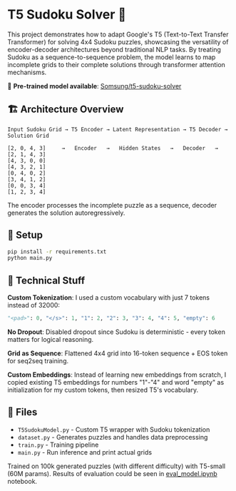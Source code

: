 # T5 Sudoku Solver 🧩

This project demonstrates how to adapt Google's T5 (Text-to-Text Transfer Transformer) for solving 4x4 Sudoku puzzles, showcasing the versatility of encoder-decoder architectures beyond traditional NLP tasks. By treating Sudoku as a sequence-to-sequence problem, the model learns to map incomplete grids to their complete solutions through transformer attention mechanisms.

🤗 **Pre-trained model available**: [Somsung/t5-sudoku-solver](https://huggingface.co/Somsung/t5-sudoku-solver)

## 🏗️ Architecture Overview

```
Input Sudoku Grid → T5 Encoder → Latent Representation → T5 Decoder → Solution Grid

[2, 0, 4, 3]     →   Encoder   →   Hidden States   →   Decoder   →   [2, 1, 4, 3]
[4, 3, 0, 0]                                                        [4, 3, 2, 1]  
[0, 4, 0, 2]                                                        [3, 4, 1, 2]
[0, 0, 3, 4]                                                        [1, 2, 3, 4]
```

The encoder processes the incomplete puzzle as a sequence, decoder generates the solution autoregressively.

## 🔧 Setup

```bash
pip install -r requirements.txt
python main.py
```

## 🧠 Technical Stuff

**Custom Tokenization**: I used a custom vocabulary with just 7 tokens instead of 32000:
```python
"<pad>": 0, "</s>": 1, "1": 2, "2": 3, "3": 4, "4": 5, "empty": 6
```

**No Dropout**: Disabled dropout since Sudoku is deterministic - every token matters for logical reasoning.

**Grid as Sequence**: Flattened 4x4 grid into 16-token sequence + EOS token for seq2seq training.

**Custom Embeddings**: Instead of learning new embeddings from scratch, I copied existing T5 embeddings for numbers "1"-"4" and word "empty" as initialization for my custom tokens, then resized T5's vocabulary.

## 📁 Files

- `T5SudokuModel.py` - Custom T5 wrapper with Sudoku tokenization
- `dataset.py` - Generates puzzles and handles data preprocessing  
- `train.py` - Training pipeline
- `main.py` - Run inference and print actual grids

Trained on 100k generated puzzles (with different difficulty) with T5-small (60M params). 
Results of evaluation could be seen in [eval_model.ipynb](eval_model.ipynb) notebook.